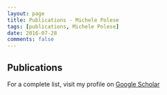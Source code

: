 ```yaml
---
layout: page
title: Publications - Michele Polese
tags: [publications, Michele Polese]
date: 2016-07-28
comments: false
---
```


## Publications
For a complete list, visit my profile on <a href="https://scholar.google.it/citations?user=JmMEy-QAAAAJ&hl=en">Google Scholar</a>